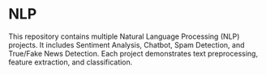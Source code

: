 # NLP
This repository contains multiple Natural Language Processing (NLP) projects.
It includes Sentiment Analysis, Chatbot, Spam Detection, and True/Fake News Detection.
Each project demonstrates text preprocessing, feature extraction, and classification.
